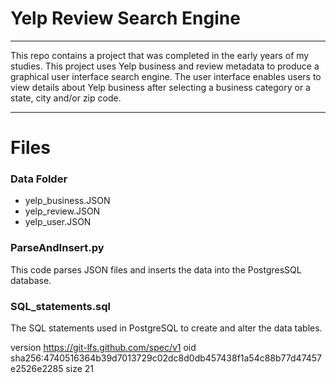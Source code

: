 # Yelp Review Search Engine
-------------------------

This repo contains a project that was completed in the early years of my studies. This project uses Yelp business and review metadata to produce a graphical user interface search engine. The user interface enables users to view details about Yelp business after selecting a business category or a state, city and/or zip code.

-------------------------

# Files
### Data Folder
* yelp_business.JSON 
* yelp_review.JSON
* yelp_user.JSON

### ParseAndInsert.py
This code parses JSON files and inserts the data into the PostgresSQL database.

### SQL_statements.sql
The SQL statements used in PostgreSQL to create and alter the data tables.


version https://git-lfs.github.com/spec/v1
oid sha256:4740516364b39d7013729c02dc8d0db457438f1a54c88b77d47457e2526e2285
size 21

